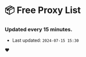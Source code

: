# :package: Free Proxy List
### Updated every 15 minutes.

- Last updated: `2024-07-15 15:30`

:heart:
